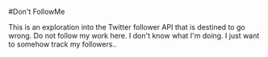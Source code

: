#Don't FollowMe

This is an exploration into the Twitter follower API that is destined to go wrong.
Do not follow my work here. I don't know what I'm doing. I just want to somehow
track my followers..